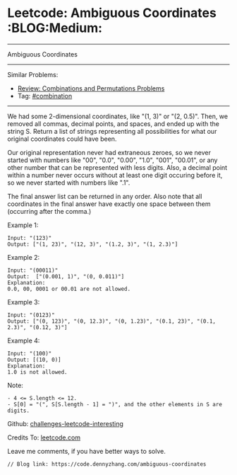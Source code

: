 # Leetcode: Ambiguous Coordinates     :BLOG:Medium:


---

Ambiguous Coordinates  

---

Similar Problems:  
-   [Review: Combinations and Permutations Problems](https://code.dennyzhang.com/review-combination)
-   Tag: [#combination](https://code.dennyzhang.com/tag/combination)

---

We had some 2-dimensional coordinates, like "(1, 3)" or "(2, 0.5)".  Then, we removed all commas, decimal points, and spaces, and ended up with the string S.  Return a list of strings representing all possibilities for what our original coordinates could have been.  

Our original representation never had extraneous zeroes, so we never started with numbers like "00", "0.0", "0.00", "1.0", "001", "00.01", or any other number that can be represented with less digits.  Also, a decimal point within a number never occurs without at least one digit occuring before it, so we never started with numbers like ".1".  

The final answer list can be returned in any order.  Also note that all coordinates in the final answer have exactly one space between them (occurring after the comma.)  

Example 1:  

    Input: "(123)"
    Output: ["(1, 23)", "(12, 3)", "(1.2, 3)", "(1, 2.3)"]

Example 2:  

    Input: "(00011)"
    Output:  ["(0.001, 1)", "(0, 0.011)"]
    Explanation: 
    0.0, 00, 0001 or 00.01 are not allowed.

Example 3:  

    Input: "(0123)"
    Output: ["(0, 123)", "(0, 12.3)", "(0, 1.23)", "(0.1, 23)", "(0.1, 2.3)", "(0.12, 3)"]

Example 4:  

    Input: "(100)"
    Output: [(10, 0)]
    Explanation: 
    1.0 is not allowed.

Note:  

    - 4 <= S.length <= 12.
    - S[0] = "(", S[S.length - 1] = ")", and the other elements in S are digits.

Github: [challenges-leetcode-interesting](https://github.com/DennyZhang/challenges-leetcode-interesting/tree/master/ambiguous-coordinates)  

Credits To: [leetcode.com](https://leetcode.com/problems/ambiguous-coordinates/description/)  

Leave me comments, if you have better ways to solve.  

    // Blog link: https://code.dennyzhang.com/ambiguous-coordinates